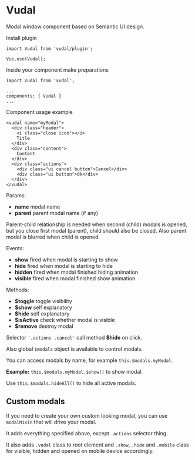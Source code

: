 # Vudal

Modal window component based on Semantic UI design.

Install plugin
```
import Vudal from 'vudal/plugin';

Vue.use(Vudal);
```

Inside your component make preparations
```
import Vudal from 'vudal';

...
components: { Vudal }
...
```

Component usage example
```
<vudal name="myModal">
  <div class="header">
    <i class="close icon"></i>
    Title
  </div>
  <div class="content">
    Content
  </div>
  <div class="actions">
    <div class="ui cancel button">Cancel</div>
    <div class="ui button">Ok</div>
  </div>
</vudal>
```

Params:

* **name** modal name
* **parent** parent modal name (if any)

Parent-child relationship is needed when second (child) modals is opened, but you close first modal (parent), child should also be closed. Also parent modal is blurred when child is opened.

Events:

* **show** fired when modal is starting to show
* **hide** fired when modal is starting to hide
* **hidden** fired when modal finished hiding animation
* **visible** fired when modal finished show animation

Methods:

* **$toggle** toggle visibility
* **$show** self explanatory
* **$hide** self explanatory
* **$isActive** check whether modal is visible
* **$remove** destroy modal

Selector ```'.actions .cancel'``` call method **$hide** on click.

Also global `$modals` object is available to control modals.

You can access modals by name, for example `this.$modals.myModal`. 

**Example:** `this.$modals.myModal.$show()` to show modal.

Use `this.$modals.hideAll()` to hide all active modals.

## Custom modals

If you need to create your own custom looking modal, you can use `modalMixin` that will drive your modal.

It adds everything specified above, except `.actions` selector thing.

It also adds `.vudal` class to root element and `.show`, `.hide` and `.mobile` class for visible, hidden
and opened on mobile device accordingly.

